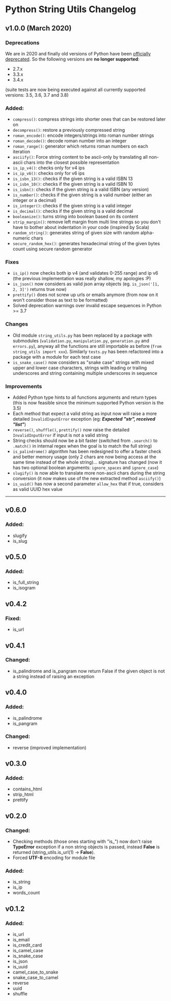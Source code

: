 # Python String Utils Changelog

## v1.0.0 (March 2020)

### Deprecations

We are in 2020 and finally old versions of Python have been 
[officially deprecated](https://www.python.org/doc/sunset-python-2/).
So the following versions are **no longer supported**:

- 2.7.x
- 3.3.x
- 3.4.x

(suite tests are now being executed against all currently supported versions: 3.5, 3.6, 3.7 and 3.8)

### Added:

- `compress()`: compress strings into shorter ones that can be restored later on
- `decompress()`: restore a previously compressed string
- `roman_encode()`: encode integers/strings into roman number strings
- `roman_decode()`: decode roman number into an integer
- `roman_range()`: generator which returns roman numbers on each iteration
- `asciify()`: Force string content to be ascii-only by translating all non-ascii chars into the closest possible
 representation 
- `is_ip_v4()`: checks only for v4 ips
- `is_ip_v6()`: checks only for v6 ips
- `is_isbn_13()`: checks if the given string is a valid ISBN 13
- `is_isbn_10()`: checks if the given string is a valid ISBN 10
- `is_isbn()`: checks if the given string is a valid ISBN (any version)
- `is_number()`: checks if the given string is a valid number (either an integer or a decimal)
- `is_integer()`: checks if the given string is a valid integer
- `is_decimal()`: checks if the given string is a valid decimal
- `booleanize()`: turns string into boolean based on its content
- `strip_margin()`: remove left margin from multi line strings so you don't have to bother about indentation 
in your code (inspired by Scala)
- `random_string()`: generates string of given size with random alpha-numeric chars
- `secure_random_hex()`: generates hexadecimal string of the given bytes count using secure random generator

### Fixes

- `is_ip()` now checks both ip v4 (and validates 0-255 range) and ip v6 
(the previous implementation was really shallow, my apologies :P)
- `is_json()` now considers as valid json array objects (eg. `is_json('[1, 2, 3]')` returns true now)
- `prettify()` does not screw up urls or emails anymore (from now on it won't consider those as text to be formatted)
- Solved deprecation warnings over invalid escape sequences in Python >= 3.7 

### Changes

- Old module `string_utils.py` has been replaced by a package with submodules (`validation.py`, `manipulation.py`, 
`generation.py` and `errors.py`), anyway all the functions are still 
importable as before (`from string_utils import xxx`). Similarly `tests.py` has been refactored into a package 
with a module for each test case
- `is_snake_case()` now considers as "snake case" strings with mixed upper and lower case characters, strings with 
leading or trailing underscores and string containing multiple underscores in sequence

### Improvements

- Added Python type hints to all functions arguments and return types 
(this is now feasible since the minimum supported Python version is the 3.5)
- Each method that expect a valid string as input now will raise a more detailed `InvalidInputError` exception 
(eg: ***Expected "str", received "list"***)
- `reverse()`, `shuffle()`, `prettify()` now raise the detailed `InvalidInputError` if input is not a valid string
- String checks should now be a bit faster (switched from `.search()` to `.match()` in internal regex when the goal 
is to match the full string)
- `is_palindrome()` algorithm has been redesigned to offer a faster check and better memory usage 
(only 2 chars are now being access at the same time instead of the whole string)... 
signature has changed (now it has two optional boolean arguments: `ignore_spaces` and `ignore_case`)
- `slugify()` is now able to translate more non-ascii chars during the string conversion 
(it now makes use of the new extracted method `asciify()`)
- `is_uuid()` has now a second parameter `allow_hex` that if true, considers as valid UUID hex value

---



## v0.6.0

### Added:

- slugify
- is_slug

## v0.5.0

### Added:

- is_full_string
- is_isogram

## v0.4.2

### Fixed:

- is_url

## v0.4.1

### Changed:

- is_palindrome and is_pangram now return False if the given object is not a string instead of raising an exception

## v0.4.0

### Added:

- is_palindrome
- is_pangram

### Changed:

- reverse (improved implementation)

## v0.3.0

### Added:

- contains_html
- strip_html
- prettify


## v0.2.0

### Changed:

- Checking methods (those ones starting with "is_") now don't raise **TypeError** exception
if a non string objects is passed, instead **False** is returned (string_utils.is_url(1) -> **False**).
- Forced **UTF-8** encoding for module file 

### Added:

- is_string
- is_ip
- words_count


## v0.1.2

### Added:

- is_url
- is_email
- is_credit_card
- is_camel_case
- is_snake_case
- is_json
- is_uuid
- camel_case_to_snake
- snake_case_to_camel
- reverse
- uuid
- shuffle
